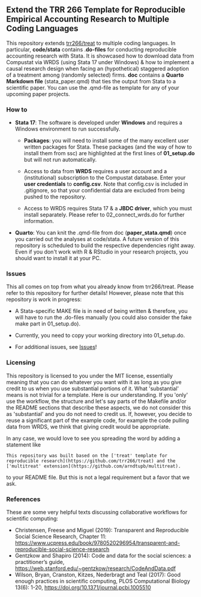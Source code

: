 ## Extend the TRR 266 Template for Reproducible Empirical Accounting Research to Multiple Coding Languages

This repository extends [trr266/treat](<https://github.com/trr266/treat>) to multiple coding languages. In particular, **code/stata** contains .**do-files** for conducting reproducible accounting research with Stata. It is showcased how to download data from Compustat via WRDS (using Stata 17 under Windows) & how to implement a causal research design when facing an (hypothetical) staggered adoption of a treatment among (randomly selected) firms. **doc** contains a **Quarto Markdown file** (stata_paper.qmd) that ties the output from Stata to a scientific paper. You can use the .qmd-file as template for any of your upcoming paper projects.

### How to

-   **Stata 17**: The software is developed under **Windows** and requires a Windows environment to run successfully.

    -   **Packages**: you will need to install some of the many excellent user written packages for Stata. These packages (and the way of how to install them from ssc) are highlighted at the first lines of **01_setup.do** but will not run automatically.

    -   Access to data from **WRDS** requires a user account and a (institutional) subscription to the Compustat database. Enter your **user credentials** to **config.csv**. Note that config.csv is included in .gitignore, so that your confidential data are excluded from being pushed to the repository.

    -   Access to WRDS requires Stata 17 & a **JBDC driver**, which you must install separately. Please refer to 02_connect_wrds.do for further information.

-   **Quarto**: You can knit the .qmd-file from doc (**paper_stata.qmd**) once you carried out the analyses at code/stata. A future version of this repository is scheduled to build the respective dependencies right away. Even if you don't work with R & RStudio in your research projects, you should want to install it at your PC.

### Issues

This all comes on top from what you already know from trr266/treat. Please refer to this repository for further details! However, please note that this repository is work in progress:

-   A Stata-specific MAKE file is in need of being written & therefore, you will have to run the .do-files manually (you could also consider the fake make part in 01_setup.do).

-   Currently, you need to copy your working directory into 01_setup.do.

-   For additional issues, see [Issues](https://github.com/arndtupb/multitreat/issues)!

### Licensing

This repository is licensed to you under the MIT license, essentially meaning that you can do whatever you want with it as long as you give credit to us when you use substantial portions of it. What 'substantial' means is not trivial for a template. Here is our understanding. If you 'only' use the workflow, the structure and let's say parts of the Makefile and/or the README sections that describe these aspects, we do not consider this as 'substantial' and you do not need to credit us. If, however, you decide to reuse a significant part of the example code, for example the code pulling data from WRDS, we think that giving credit would be appropriate.

In any case, we would love to see you spreading the word by adding a statement like

    This repository was built based on the ['treat' template for reproducible research](https://github.com/trr266/treat) and the ['multitreat' extension](https://github.com/arndtupb/multitreat).

to your README file. But this is not a legal requirement but a favor that we ask.

### References

These are some very helpful texts discussing collaborative workflows for scientific computing:

-   Christensen, Freese and Miguel (2019): Transparent and Reproducible Social Science Research, Chapter 11: <https://www.ucpress.edu/book/9780520296954/transparent-and-reproducible-social-science-research>
-   Gentzkow and Shapiro (2014): Code and data for the social sciences: a practitioner’s guide, <https://web.stanford.edu/~gentzkow/research/CodeAndData.pdf>
-   Wilson, Bryan, Cranston, Kitzes, Nederbragt and Teal (2017): Good enough practices in scientific computing, PLOS Computational Biology 13(6): 1-20, <https://doi.org/10.1371/journal.pcbi.1005510>
